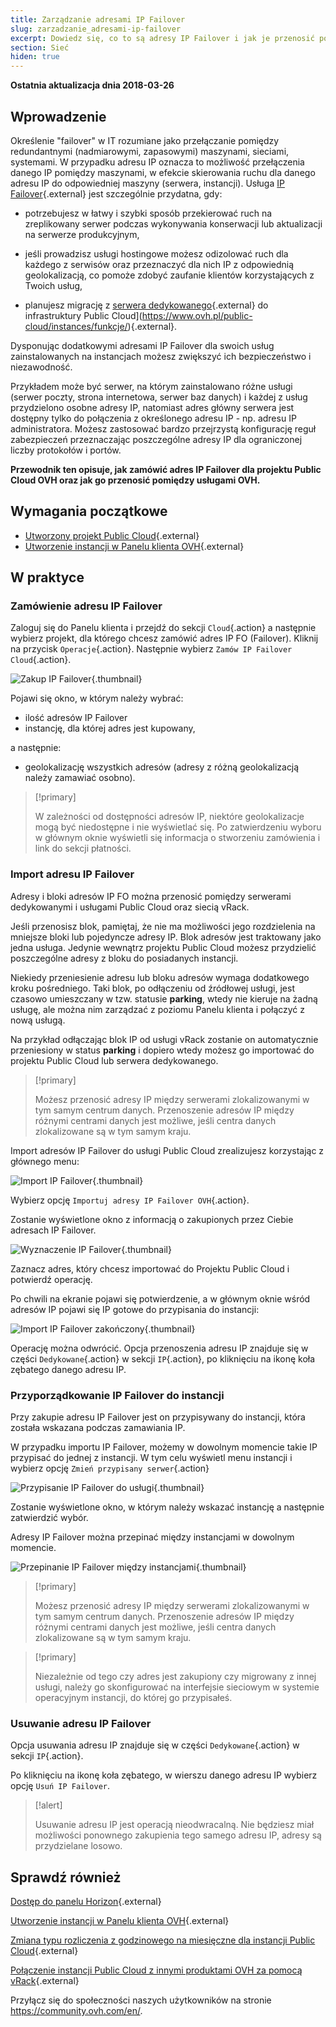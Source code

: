 ```yaml
---
title: Zarządzanie adresami IP Failover
slug: zarzadzanie_adresami-ip-failover
excerpt: Dowiedz się, co to są adresy IP Failover i jak je przenosić pomiędzy usługami OVH korzystając z Panelu klienta
section: Sieć
hiden: true
---
```


**Ostatnia aktualizacja dnia 2018-03-26**


## Wprowadzenie

Określenie "failover" w IT rozumiane jako przełączanie pomiędzy redundantnymi (nadmiarowymi, zapasowymi) maszynami, sieciami, systemami. W przypadku adresu IP oznacza to możliwość przełączenia danego IP pomiędzy maszynami, w efekcie skierowania ruchu dla danego adresu IP do odpowiedniej maszyny (serwera, instancji).
Usługa [IP Failover](https://www.ovh.pl/serwery_dedykowane/ip_failover.xml){.external} jest szczególnie przydatna, gdy:

- potrzebujesz w łatwy i szybki sposób przekierować ruch na zreplikowany serwer podczas wykonywania konserwacji lub aktualizacji na serwerze produkcyjnym,

- jeśli prowadzisz usługi hostingowe możesz odizolować ruch dla każdego z serwisów oraz przeznaczyć dla nich IP z odpowiednią geolokalizacją, co pomoże zdobyć zaufanie klientów korzystających z Twoich usług,

- planujesz migrację z [serwera dedykowanego](https://www.ovh.pl/serwery_dedykowane/){.external} do infrastruktury Public Cloud](https://www.ovh.pl/public-cloud/instances/funkcje/){.external}.

Dysponując dodatkowymi adresami IP Failover dla swoich usług zainstalowanych na instancjach możesz zwiększyć ich bezpieczeństwo i niezawodność. 

Przykładem może być serwer, na którym zainstalowano różne usługi (serwer poczty, strona internetowa, serwer baz danych) i każdej z usług przydzielono osobne adresy IP, natomiast adres główny serwera jest dostępny tylko do połączenia z określonego adresu IP - np. adresu IP administratora. Możesz zastosować bardzo przejrzystą konfigurację reguł zabezpieczeń przeznaczając poszczególne adresy IP dla ograniczonej liczby protokołów i portów.

**Przewodnik ten opisuje, jak zamówić adres IP Failover dla projektu Public Cloud OVH oraz jak go przenosić pomiędzy usługami OVH.**



## Wymagania początkowe

- [Utworzony projekt Public Cloud](https://docs.ovh.com/pl/public-cloud/pierwsze_kroki_z_public_cloud_logowanie_i_utworzenie_projektu/){.external}
- [Utworzenie instancji w Panelu klienta OVH](https://docs.ovh.com/pl/public-cloud/tworzenie_instancji_w_panelu_klienta_ovh/){.external}



## W praktyce


### Zamówienie adresu IP Failover

Zaloguj się do Panelu klienta i przejdź do sekcji `Cloud`{.action} a następnie wybierz projekt, dla którego chcesz zamówić adres IP FO (Failover). Kliknij na przycisk `Operacje`{.action}. Następnie wybierz `Zamów IP Failover Cloud`{.action}. 

![Zakup IP Failover](images/1_buy_ipfo_for_pci.png){.thumbnail}

Pojawi się okno, w którym należy wybrać:

- ilość adresów IP Failover
- instancję, dla której adres jest kupowany,

a następnie:

- geolokalizację wszystkich adresów (adresy z różną geolokalizacją należy zamawiać osobno).



> [!primary]
>
> W zależności od dostępności adresów IP, niektóre geolokalizacje mogą być niedostępne i nie wyświetlać się. Po zatwierdzeniu wyboru w głównym oknie wyświetli się informacja o stworzeniu zamówienia i link do sekcji płatności.
>



### Import adresu IP Failover

Adresy i bloki adresów IP FO można przenosić pomiędzy serwerami dedykowanymi i usługami Public Cloud oraz siecią vRack.

Jeśli przenosisz blok, pamiętaj, że nie ma możliwości jego rozdzielenia na mniejsze bloki lub pojedyncze adresy IP. 
Blok adresów jest traktowany jako jedna usługa. Jedynie wewnątrz projektu Public Cloud możesz przydzielić poszczególne adresy z bloku do posiadanych instancji.

Niekiedy przeniesienie adresu lub bloku adresów wymaga dodatkowego kroku pośredniego. Taki blok, po odłączeniu od źródłowej usługi, jest czasowo umieszczany w tzw. statusie **parking**, wtedy nie kieruje na żadną usługę, ale można nim zarządzać z poziomu Panelu klienta i połączyć z nową usługą.

Na przykład odłączając blok IP od usługi vRack zostanie on automatycznie przeniesiony w status **parking** i dopiero wtedy możesz go importować do projektu Public Cloud lub serwera dedykowanego.

> [!primary]
>
> Możesz przenosić adresy IP między serwerami zlokalizowanymi w tym samym centrum danych. 
> Przenoszenie adresów IP między różnymi centrami danych jest możliwe, jeśli centra danych zlokalizowane są w tym samym kraju.
>


Import adresów IP Failover do usługi Public Cloud zrealizujesz korzystając z głównego menu:

![Import IP Failover](images/2_import_ipfo_to_pci.png){.thumbnail}

Wybierz opcję `Importuj adresy IP Failover OVH`{.action}.



Zostanie wyświetlone okno z informacją o zakupionych przez Ciebie adresach IP Failover.

![Wyznaczenie IP Failover](images/3_choose_ip_fo_to_import.png){.thumbnail}



Zaznacz adres, który chcesz importować do Projektu Public Cloud i potwierdź operację.

Po chwili na ekranie pojawi się potwierdzenie, a w głównym oknie wśród adresów IP pojawi się IP gotowe do przypisania do instancji:

![Import IP Failover zakończony](images/4_ip_failover_post_import.png){.thumbnail}

Operację można odwrócić. Opcja przenoszenia adresu IP znajduje się w części `Dedykowane`{.action} w sekcji `IP`{.action}, po kliknięciu na ikonę koła zębatego danego adresu IP.



### Przyporządkowanie IP Failover do instancji

Przy zakupie adresu IP Failover jest on przypisywany do instancji, która została wskazana podczas zamawiania IP.

W przypadku importu IP Failover, możemy w dowolnym momencie takie IP przypisać do jednej z instancji. W tym celu wyświetl menu instancji i wybierz opcję `Zmień przypisany serwer`{.action}

![Przypisanie IP Failover do usługi](images/5_modify_associated_server.png){.thumbnail}

Zostanie wyświetlone okno, w którym należy wskazać instancję a następnie zatwierdzić wybór.

Adresy IP Failover można przepinać między instancjami w dowolnym momencie.

![Przepinanie IP Failover między instancjami](images/6_tick_to_attache_the_ip.png){.thumbnail}


> [!primary]
>
> Możesz przenosić adresy IP między serwerami zlokalizowanymi w tym samym centrum danych. 
> Przenoszenie adresów IP między różnymi centrami danych jest możliwe, jeśli centra danych zlokalizowane są w tym samym kraju.
>


> [!primary]
>
> Niezależnie od tego czy adres jest zakupiony czy migrowany z innej usługi, 
> należy go skonfigurować na interfejsie sieciowym w systemie operacyjnym instancji, do której go przypisałeś.
>



### Usuwanie adresu IP Failover

Opcja usuwania adresu IP znajduje się w części `Dedykowane`{.action} w sekcji `IP`{.action}.

Po kliknięciu na ikonę koła zębatego, w wierszu danego adresu IP wybierz opcję `Usuń IP Failover`.


> [!alert] 
> 
> Usuwanie adresu IP jest operacją nieodwracalną. Nie będziesz miał możliwości ponownego zakupienia tego samego adresu IP, adresy są przydzielane losowo.
>



## Sprawdź również

[Dostęp do panelu Horizon](https://docs.ovh.com/pl/public-cloud/tworzenie_dostepu_do_interfejsu_horizon/){.external}

[Utworzenie instancji w Panelu klienta OVH](https://docs.ovh.com/pl/public-cloud/tworzenie_instancji_w_panelu_klienta_ovh/){.external}

[Zmiana typu rozliczenia z godzinowego na miesięczne dla instancji Public Cloud](https://docs.ovh.com/pl/public-cloud/zmiana-typu-rozliczenia/){.external}

[Połączenie instancji Public Cloud z innymi produktami OVH za pomocą vRack](https://docs.ovh.com/pl/public-cloud/polaczenie-vrack-public-cloud-inne-uslugi/){.external}


Przyłącz się do społeczności naszych użytkowników na stronie <https://community.ovh.com/en/>.




